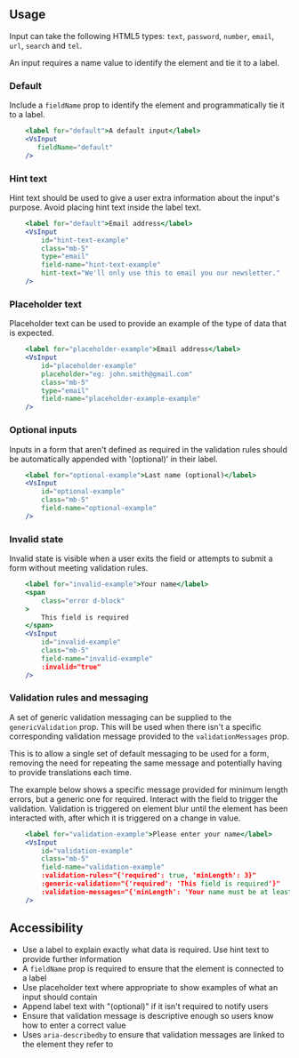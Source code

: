 ## Usage
Input can take the following HTML5 types: `text`, `password`, `number`,
`email`, `url`, `search` and `tel`.

An input requires a name value to identify the element and tie it to a label.

### Default
Include a `fieldName` prop to identify the element and programmatically tie it to a label.

```jsx
    <label for="default">A default input</label>
    <VsInput
       fieldName="default"
    />
```

### Hint text
Hint text should be used to give a user extra information about the input's purpose.
Avoid placing hint text inside the label text.

```jsx
    <label for="default">Email address</label>
    <VsInput
        id="hint-text-example"
        class="mb-5"
        type="email"
        field-name="hint-text-example"
        hint-text="We'll only use this to email you our newsletter."
    />
```

### Placeholder text
Placeholder text can be used to provide an example of the type of data that is expected.
```jsx
    <label for="placeholder-example">Email address</label>
    <VsInput
        id="placeholder-example"
        placeholder="eg: john.smith@gmail.com"
        class="mb-5"
        type="email"
        field-name="placeholder-example-example"
    />
```

### Optional inputs
Inputs in a form that aren't defined as required in the validation rules should be automatically
appended with '(optional)' in their label.

```jsx
    <label for="optional-example">Last name (optional)</label>
    <VsInput
        id="optional-example"
        class="mb-5"
        field-name="optional-example"
    />
```

### Invalid state
Invalid state is visible when a user exits the field or attempts to submit a form
without meeting validation rules.

```jsx
    <label for="invalid-example">Your name</label>
    <span
        class="error d-block"
    >
        This field is required
    </span>
    <VsInput
        id="invalid-example"
        class="mb-5"
        field-name="invalid-example"
        :invalid="true"
    />
```

### Validation rules and messaging
A set of generic validation messaging can be supplied to the `genericValidation` prop. This will be used
when there isn't a specific corresponding validation message provided to the `validationMessages` prop.

This is to allow a single set of default messaging to be used for a form, removing the need for repeating
the same message and potentially having to provide translations each time.

The example below shows a specific message provided for minimum length errors, but a generic one for
required. Interact with the field to trigger the validation. Validation is triggered on element blur until
the element has been interacted with, after which it is triggered on a change in value.

```jsx
    <label for="validation-example">Please enter your name</label>
    <VsInput
        id="validation-example"
        class="mb-5"
        field-name="validation-example"
        :validation-rules="{'required': true, 'minLength': 3}"
        :generic-validation="{'required': 'This field is required'}"
        :validation-messages="{'minLength': 'Your name must be at least 3 letters long'}"
    />
```

## Accessibility

- Use a label to explain exactly what data is required. Use hint text to provide further information
- A `fieldName` prop is required to ensure that the element is connected to a label
- Use placeholder text where appropriate to show examples of what an input should contain
- Append label text with "(optional)" if it isn't required to notify users
- Ensure that validation message is descriptive enough so users know how to enter a correct value
- Uses `aria-describedby` to ensure that validation messages are linked to the element they refer to